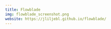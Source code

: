 ```yaml
---
title: Flowblade
img: flowblade_screenshot.png
website: https://jliljebl.github.io/flowblade/
---
```

